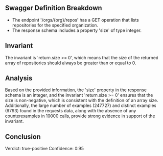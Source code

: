 ## Swagger Definition Breakdown
- The endpoint '/orgs/{org}/repos' has a GET operation that lists repositories for the specified organization.
- The response schema includes a property 'size' of type integer.

## Invariant
The invariant is 'return.size >= 0', which means that the size of the returned array of repositories should always be greater than or equal to 0.

## Analysis
Based on the provided information, the 'size' property in the response schema is an integer, and the invariant 'return.size >= 0' ensures that the size is non-negative, which is consistent with the definition of an array size. Additionally, the large number of examples (247727) and distinct examples (6793) found in the requests data, along with the absence of any counterexamples in 10000 calls, provide strong evidence in support of the invariant.

## Conclusion
Verdict: true-positive
Confidence: 0.95
